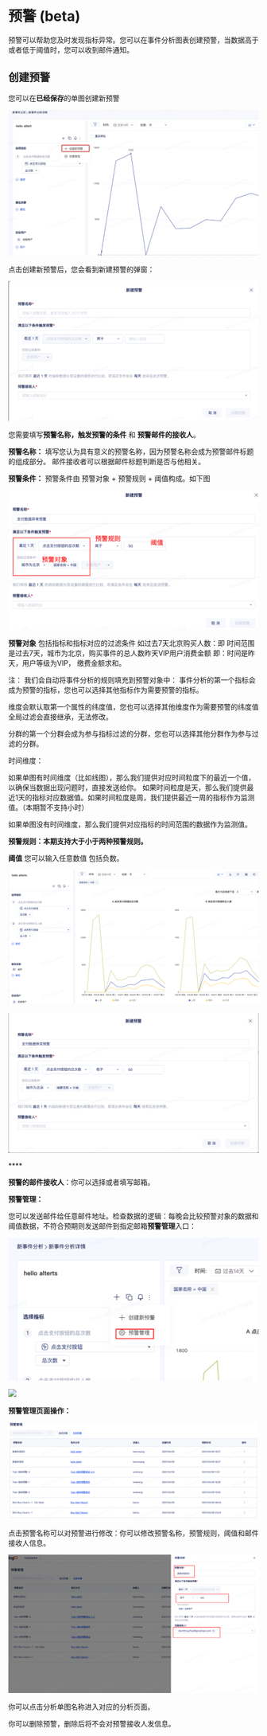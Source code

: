 # 预警 \(beta\)

预警可以帮助您及时发现指标异常。您可以在事件分析图表创建预警，当数据高于或者低于阈值时，您可以收到邮件通知。

## 创建预警

您可以在**已经保存**的单图创建新预警

![](../../.gitbook/assets/yu-jing-1.png)

点击创建新预警后，您会看到新建预警的弹窗：

![](../../.gitbook/assets/yu-jing-2.png)

您需要填写**预警名称，触发预警的条件** 和 **预警邮件的接收人**。

**预警名称：** 填写您认为具有意义的预警名称，因为预警名称会成为预警邮件标题的组成部分。 邮件接收者可以根据邮件标题判断是否与他相关。

**预警条件：** 预警条件由 预警对象 + 预警规则 + 阈值构成。如下图

![](../../.gitbook/assets/yu-jing-3.png)

**预警对象** 包括指标和指标对应的过滤条件 如过去7天北京购买人数：即 时间范围是过去7天，城市为北京，购买事件的总人数昨天VIP用户消费金额 即：时间是昨天，用户等级为VIP， 缴费金额求和。

注： 我们会自动将事件分析的规则填充到预警对象中： 事件分析的第一个指标会成为预警的指标，您也可以选择其他指标作为需要预警的指标。

维度会默认取第一个属性的纬度值，您也可以选择其他维度作为需要预警的纬度值 全局过滤会直接继承，无法修改。

分群的第一个分群会成为参与指标过滤的分群，您也可以选择其他分群作为参与过滤的分群。

时间维度：

如果单图有时间维度（比如线图），那么我们提供对应时间粒度下的最近一个值，以确保当数据出现问题时，直接发送给你。 如果时间粒度是天，那么我们提供最近1天的指标对应数据值。如果时间粒度是周，我们提供最近一周的指标作为监测值。（本期暂不支持小时）

如果单图没有时间维度，那么我们提供对应指标的时间范围的数据作为监测值。

**预警规则：**本期支持大于小于两种预警规则**。**

**阈值** 您可以输入任意数值 包括负数。

![](../../.gitbook/assets/yu-jing-4.png)

![](../../.gitbook/assets/yu-jing-6.png)

\*\*\*\*

**预警的邮件接收人**：你可以选择或者填写邮箱。

**预警管理：**

您可以发送邮件给任意邮件地址。检查数据的逻辑：每晚会比较预警对象的数据和阈值数据，不符合预期则发送邮件到指定邮箱**预警管理**入口：

![](../../.gitbook/assets/yu-jing-7.png)

![](https://growingio.feishu.cn/space/api/box/stream/download/asynccode/?code=MWUzNzhkZTg0M2RiODQ5MTJmYjU0YTMzOTlkNmM4MmNfcWJCbElHQ0FINzI3V1JKNTVMaXBsVjY3VE1GMWVjQ2dfVG9rZW46Ym94Y24ybXNFWnZYNllxMUxyQWFDTmI5aFBkXzE2MTgxOTM1NjU6MTYxODE5NzE2NV9WNA)

**预警管理页面操作：**

![](../../.gitbook/assets/yu-jing-8.png)

点击预警名称可以对预警进行修改：你可以修改预警名称，预警规则，阈值和邮件接收人信息。

![](../../.gitbook/assets/yu-jing-10.png)

你可以点击分析单图名称进入对应的分析页面。

你可以删除预警，删除后将不会对预警接收人发信息。


